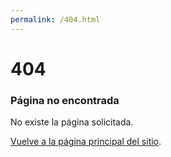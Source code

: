 ```yaml
---
permalink: /404.html
---
```


# 404
### Página no encontrada


No existe la página solicitada.

[Vuelve a la página principal del sitio](./).
